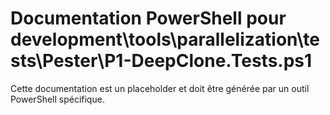 # Documentation PowerShell pour development\tools\parallelization\tests\Pester\P1-DeepClone.Tests.ps1

Cette documentation est un placeholder et doit être générée par un outil PowerShell spécifique.
